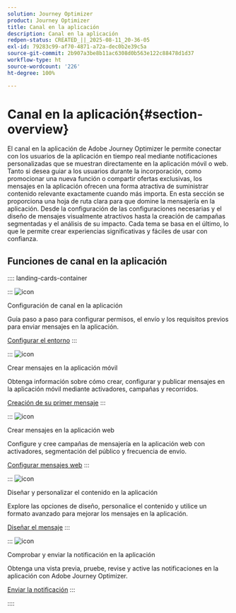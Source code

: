 ```yaml
---
solution: Journey Optimizer
product: Journey Optimizer
title: Canal en la aplicación
description: Canal en la aplicación
redpen-status: CREATED_||_2025-08-11_20-36-05
exl-id: 79283c99-af70-4871-a72a-dec0b2e39c5a
source-git-commit: 2b907a3be8b11ac6308d0b563e122c88478d1d37
workflow-type: ht
source-wordcount: '226'
ht-degree: 100%

---
```


# Canal en la aplicación{#section-overview}

El canal en la aplicación de Adobe Journey Optimizer le permite conectar con los usuarios de la aplicación en tiempo real mediante notificaciones personalizadas que se muestran directamente en la aplicación móvil o web. Tanto si desea guiar a los usuarios durante la incorporación, como promocionar una nueva función o compartir ofertas exclusivas, los mensajes en la aplicación ofrecen una forma atractiva de suministrar contenido relevante exactamente cuando más importa. En esta sección se proporciona una hoja de ruta clara para que domine la mensajería en la aplicación. Desde la configuración de las configuraciones necesarias y el diseño de mensajes visualmente atractivos hasta la creación de campañas segmentadas y el análisis de su impacto. Cada tema se basa en el último, lo que le permite crear experiencias significativas y fáciles de usar con confianza.

## Funciones de canal en la aplicación

:::: landing-cards-container

:::
![icon](https://cdn.experienceleague.adobe.com/icons/gear.svg?lang=es)

Configuración de canal en la aplicación

Guía paso a paso para configurar permisos, el envío y los requisitos previos para enviar mensajes en la aplicación.

[Configurar el entorno](../using/in-app/inapp-configuration.md)
:::

:::
![icon](https://cdn.experienceleague.adobe.com/icons/list-check.svg)

Crear mensajes en la aplicación móvil

Obtenga información sobre cómo crear, configurar y publicar mensajes en la aplicación móvil mediante activadores, campañas y recorridos.

[Creación de su primer mensaje](../using/in-app/create-in-app.md)
:::

:::
![icon](https://cdn.experienceleague.adobe.com/icons/puzzle-piece.svg)

Crear mensajes en la aplicación web

Configure y cree campañas de mensajería en la aplicación web con activadores, segmentación del público y frecuencia de envío.

[Configurar mensajes web](../using/in-app/create-in-app-web.md)
:::

:::
![icon](https://cdn.experienceleague.adobe.com/icons/paint-brush.svg?lang=es)

Diseñar y personalizar el contenido en la aplicación

Explore las opciones de diseño, personalice el contenido y utilice un formato avanzado para mejorar los mensajes en la aplicación.

[Diseñar el mensaje](../using/in-app/design-in-app.md)
:::

:::
![icon](https://cdn.experienceleague.adobe.com/icons/paper-plane.svg)

Comprobar y enviar la notificación en la aplicación

Obtenga una vista previa, pruebe, revise y active las notificaciones en la aplicación con Adobe Journey Optimizer.

[Enviar la notificación](../using/in-app/send-in-app.md)
:::

::::
